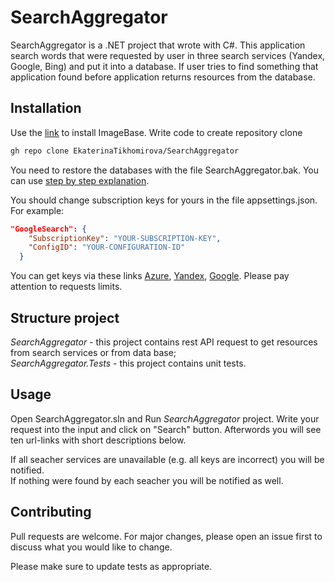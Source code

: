 # SearchAggregator

SearchAggregator is a .NET project that wrote with C#. This application search words that were requested by user in three search services (Yandex, Google, Bing) and put it into a database. If user tries to find something that application found before application returns resources from the database. 

## Installation
Use the [link](https://github.com/EkaterinaTikhomirova/SearchAggregator) to install ImageBase. Write code to create repository clone


```bash
gh repo clone EkaterinaTikhomirova/SearchAggregator
```
You need to restore the databases with the file SearchAggregator.bak. You can use [step by step explanation](https://docs.microsoft.com/en-us/previous-versions/windows/it-pro/windows-server-2008-R2-and-2008/ff660051(v=ws.10)?redirectedfrom=MSDN).

You should change subscription keys for yours in the file appsettings.json.  
For example:
```JSON
"GoogleSearch": {
    "SubscriptionKey": "YOUR-SUBSCRIPTION-KEY",
    "ConfigID": "YOUR-CONFIGURATION-ID"
  }
```

You can get keys via these links [Azure](https://portal.azure.com/), [Yandex](https://xml.yandex.ru/), [Google](https://cse.google.com/cse/all). Please pay attention to requests limits.

## Structure project

_SearchAggregator_ - this project contains rest API request to get resources from search services or from data base;  
_SearchAggregator.Tests_ - this project contains unit tests.

## Usage

Open SearchAggregator.sln and Run _SearchAggregator_ project. Write your request into the input and click on "Search" button. Afterwords you will see ten url-links with short descriptions below.

If all seacher services are unavailable (e.g. all keys are incorrect) you will be notified.  
If nothing were found by each seacher you will be notified as well. 


## Contributing
Pull requests are welcome. For major changes, please open an issue first to discuss what you would like to change.

Please make sure to update tests as appropriate.
